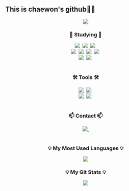 ## This is chaewon's github👋🏻

<!--타이틀 부분-->
<div align="center">
  <img src="https://capsule-render.vercel.app/api?type=venom&color=81BEF7&height=300&section=header&text=Welcome!&fontSize=90&fontColor=000000"/>
</div>

<!--내용 부분-->
<h3 align="center">📖 Studying 📖</h3>
<div align="center">
  <img src="https://img.shields.io/badge/html5-E34F26.svg?style=for-the-badge&logo=html5&logoColor=white" />&nbsp
  <img src="https://img.shields.io/badge/css3-1572B6.svg?style=for-the-badge&logo=css3&logoColor=white" />&nbsp
  <img src="https://img.shields.io/badge/javascript-F7DF1E.svg?style=for-the-badge&logo=javascript&logoColor=20232a" />&nbsp
</div>

<div align="center">
  <img src="https://img.shields.io/badge/python-3670A0?style=for-the-badge&logo=python&logoColor=ffdd54" />&nbsp
  <img src="https://img.shields.io/badge/pandas-150458.svg?style=for-the-badge&logo=pandas&logoColor=white" />&nbsp
  <img src="https://img.shields.io/badge/numpy-4d77cf.svg?style=for-the-badge&logo=numpy&logoColor=white" />&nbsp
  <img src="https://img.shields.io/badge/TensorFlow-%23FF6F00.svg?style=for-the-badge&logo=TensorFlow&logoColor=white" />&nbsp  
</div>

<div align="center">
  <img src="https://img.shields.io/badge/mysql-4479A1.svg?style=for-the-badge&logo=mysql&logoColor=white" />&nbsp
  <img src="https://img.shields.io/badge/r-%23276DC3.svg?style=for-the-badge&logo=r&logoColor=white" />&nbsp 
</div>

<br>

<h3 align="center">🛠 Tools 🛠</h3>
<div align="center">
  <img src="https://img.shields.io/badge/Notion-F3F3F3.svg?style=for-the-badge&logo=notion&logoColor=black" />&nbsp
  <img src="https://img.shields.io/badge/github-181717.svg?style=for-the-badge&logo=github&logoColor=white" />&nbsp
</div>

<div align="center">
  <img src="https://img.shields.io/badge/VSCode-2C2C32.svg?style=for-the-badge&logo=visual-studio-code&logoColor=22ABF3" />&nbsp
  <img src="https://img.shields.io/badge/jupyter-2C2C32.svg?style=for-the-badge&logo=jupyter&logoColor=F37726" />&nbsp
  
</div>
<!--   <img src="https://img.shields.io/badge/Colab-2C2C32.svg?style=for-the-badge&logo=googlecolab&logoColor=F9AB00" />&nbsp -->
</div>

<br>

<h3 align="center">📫 Contact 📫</h3>
<div align="center">
  <a href="https://www.google.com/intl/ko/gmail/about/">
    <img
      src="https://img.shields.io/badge/mcw75398280@gmail.com-D14836?style=for-the-badge&logo=gmail&logoColor=white"/>&nbsp
  </a>
</div>

<!--깃허브 스탯 카드-->
<br>
<h3 align="center">💡 My Most Used Languages 💡</h3>
<p align="center">
  <a href="https://github.com/Minchaewon">
    <img align="center" src="https://github-readme-stats.vercel.app/api/top-langs/?username=Minchaewon&layout=compact&show_icons=true&show_owner=true&hide_title=true&theme=nord"/>
  </a>
</p>
<h3 align="center">💡 My Git Stats 💡</h3>
<p align="center">
  <a href="https://github.com/Minchaewon">
    <img align="center" src="https://github-readme-stats.vercel.app/api?username=Minchaewon&hide=true&hide_title=true&show_icons=true&include_all_commits=true&theme=nord" />
  </a>
</p>

<!--
**Minchaewon/Minchaewon** is a ✨ _special_ ✨ repository because its `README.md` (this file) appears on your GitHub profile.

Here are some ideas to get you started:

- 🔭 I’m currently working on ...
- 🌱 I’m currently learning ...
- 👯 I’m looking to collaborate on ...
- 🤔 I’m looking for help with ...
- 💬 Ask me about ...
- 📫 How to reach me: ...
- 😄 Pronouns: ...
- ⚡ Fun fact: ...
-->
